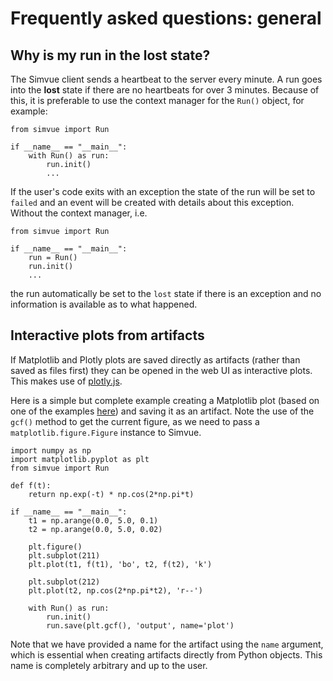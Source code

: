 # Frequently asked questions: general

## Why is my run in the **lost** state?
The Simvue client sends a heartbeat to the server every minute. A run goes into the **lost** state if there are no heartbeats for over 3 minutes. Because of this,
it is preferable to use the context manager for the `Run()` object, for example:
```
from simvue import Run

if __name__ == "__main__":
    with Run() as run:
        run.init()
        ...
```
If the user's code exits with an exception the state of the run will be set to `failed` and an event will be created with details about this exception. Without the
context manager, i.e.
```
from simvue import Run

if __name__ == "__main__":
    run = Run()
    run.init()
    ...
```
the run automatically be set to the `lost` state if there is an exception and no information is available as to what happened.

## Interactive plots from artifacts
If Matplotlib and Plotly plots are saved directly as artifacts (rather than saved as files first) they can be opened in the web UI as interactive plots. This makes use of [plotly.js](https://plotly.com/javascript/).

Here is a simple but complete example creating a Matplotlib plot (based on one of the examples [here](https://matplotlib.org/stable/tutorials/introductory/pyplot.html)) and saving it as an artifact. Note the use of the `gcf()` method to get the current figure, as we need to 
pass a `matplotlib.figure.Figure` instance to Simvue.
```
import numpy as np
import matplotlib.pyplot as plt
from simvue import Run

def f(t):
    return np.exp(-t) * np.cos(2*np.pi*t)

if __name__ == "__main__":
    t1 = np.arange(0.0, 5.0, 0.1)
    t2 = np.arange(0.0, 5.0, 0.02)

    plt.figure()
    plt.subplot(211)
    plt.plot(t1, f(t1), 'bo', t2, f(t2), 'k')

    plt.subplot(212)
    plt.plot(t2, np.cos(2*np.pi*t2), 'r--')

    with Run() as run:
        run.init()
        run.save(plt.gcf(), 'output', name='plot')
```
Note that we have provided a name for the artifact using the `name` argument, which is essential when creating artifacts directly from Python objects. This name
is completely arbitrary and up to the user.
